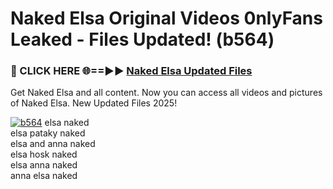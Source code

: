 # Naked Elsa Original Videos 0nlyFans Leaked - Files Updated! (b564)

<h3>🔴 CLICK HERE 🌐==►► <a href="https://tinyurl.com/up5wt9bj" rel="nofollow">Naked Elsa Updated Files</a></h3>

Get Naked Elsa and all content. Now you can access all videos and pictures of Naked Elsa. New Updated Files 2025!

[![b564](https://i.imgur.com/ABiUzMV.gif)](https://tinyurl.com/up5wt9bj)
elsa naked<br>
elsa pataky naked<br>
elsa and anna naked<br>
elsa hosk naked<br>
elsa anna naked<br>
anna elsa naked